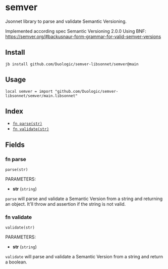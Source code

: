 # semver

Jsonnet library to parse and validate Semantic Versioning.

Implemented according spec Semantic Versioning 2.0.0
Using BNF: https://semver.org/#backusnaur-form-grammar-for-valid-semver-versions

## Install

```
jb install github.com/Duologic/semver-libsonnet/semver@main
```

## Usage

```jsonnet
local semver = import "github.com/Duologic/semver-libsonnet/semver/main.libsonnet"
```


## Index

* [`fn parse(str)`](#fn-parse)
* [`fn validate(str)`](#fn-validate)

## Fields

### fn parse

```jsonnet
parse(str)
```

PARAMETERS:

* **str** (`string`)

`parse` will parse and validate a Semantic Version from a string and returning an object. It'll throw and assertion if the string is not valid.
### fn validate

```jsonnet
validate(str)
```

PARAMETERS:

* **str** (`string`)

`validate` will parse and validate a Semantic Version from a string and return a boolean.
